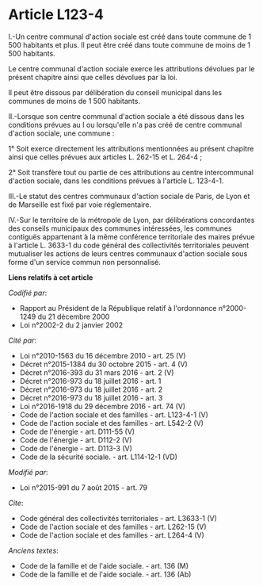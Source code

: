 # Article L123-4

I.-Un centre communal d'action sociale est créé dans toute commune de 1 500 habitants et plus. Il peut être créé dans toute
commune de moins de 1 500 habitants.

Le centre communal d'action sociale exerce les attributions dévolues par le présent chapitre ainsi que celles dévolues par la
loi.

Il peut être dissous par délibération du conseil municipal dans les communes de moins de 1 500 habitants.

II.-Lorsque son centre communal d'action sociale a été dissous dans les conditions prévues au I ou lorsqu'elle n'a pas créé
de centre communal d'action sociale, une commune :

1° Soit exerce directement les attributions mentionnées au présent chapitre ainsi que celles prévues aux articles L. 262-15
et L. 264-4 ;

2° Soit transfère tout ou partie de ces attributions au centre intercommunal d'action sociale, dans les conditions prévues à
l'article L. 123-4-1.

III.-Le statut des centres communaux d'action sociale de Paris, de Lyon et de Marseille est fixé par voie réglementaire.

IV.-Sur le territoire de la métropole de Lyon, par délibérations concordantes des conseils municipaux des communes
intéressées, les communes contiguës appartenant à la même conférence territoriale des maires prévue à l'article L. 3633-1 du
code général des collectivités territoriales peuvent mutualiser les actions de leurs centres communaux d'action sociale sous
forme d'un service commun non personnalisé.

**Liens relatifs à cet article**

_Codifié par_:

  - Rapport au Président de la République relatif à l'ordonnance n°2000-1249 du 21 décembre 2000
  - Loi n°2002-2 du 2 janvier 2002

_Cité par_:

  - Loi n°2010-1563 du 16 décembre 2010 - art. 25 (V)
  - Décret n°2015-1384 du 30 octobre 2015 - art. 4 (V)
  - Décret n°2016-393 du 31 mars 2016 - art. 2 (V)
  - Décret n°2016-973 du 18 juillet 2016 - art. 1
  - Décret n°2016-973 du 18 juillet 2016 - art. 2
  - Décret n°2016-973 du 18 juillet 2016 - art. 3
  - Loi n°2016-1918 du 29 décembre 2016 - art. 74 (V)
  - Code de l'action sociale et des familles - art. L123-4-1 (V)
  - Code de l'action sociale et des familles - art. L542-2 (V)
  - Code de l'énergie - art. D111-55 (V)
  - Code de l'énergie - art. D112-2 (V)
  - Code de l'énergie - art. D113-3 (V)
  - Code de la sécurité sociale. - art. L114-12-1 (VD)

_Modifié par_:

  - Loi n°2015-991 du 7 août 2015 - art. 79

_Cite_:

  - Code général des collectivités territoriales - art. L3633-1 (V)
  - Code de l'action sociale et des familles - art. L262-15 (V)
  - Code de l'action sociale et des familles - art. L264-4 (V)

_Anciens textes_:

  - Code de la famille et de l'aide sociale. - art. 136 (M)
  - Code de la famille et de l'aide sociale. - art. 136 (Ab)
